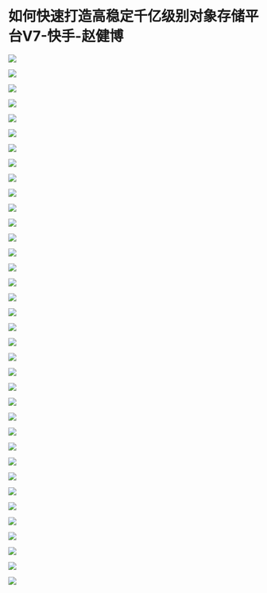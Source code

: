 # 如何快速打造高稳定千亿级别对象存储平台V7-快手-赵健博

![](images\093726146wbnGan\201905130937_4.png)

![](images\093726146wbnGan\201905130937_5.png)

![](images\093726146wbnGan\201905130937_6.png)

![](images\093726146wbnGan\201905130937_7.png)

![](images\093726146wbnGan\201905130937_8.png)

![](images\093726146wbnGan\201905130937_9.png)

![](images\093726146wbnGan\201905130937_10.png)

![](images\093726146wbnGan\201905130937_11.png)

![](images\093726146wbnGan\201905130937_12.png)

![](images\093726146wbnGan\201905130937_13.png)

![](images\093726146wbnGan\201905130937_14.png)

![](images\093726146wbnGan\201905130937_15.png)

![](images\093726146wbnGan\201905130937_16.png)

![](images\093726146wbnGan\201905130937_17.png)

![](images\093726146wbnGan\201905130937_18.png)

![](images\093726146wbnGan\201905130937_19.png)

![](images\093726146wbnGan\201905130937_20.png)

![](images\093726146wbnGan\201905130937_21.png)

![](images\093726146wbnGan\201905130937_22.png)

![](images\093726146wbnGan\201905130937_23.png)

![](images\093726146wbnGan\201905130937_24.png)

![](images\093726146wbnGan\201905130937_25.png)

![](images\093726146wbnGan\201905130937_26.png)

![](images\093726146wbnGan\201905130937_27.png)

![](images\093726146wbnGan\201905130937_28.png)

![](images\093726146wbnGan\201905130937_29.png)

![](images\093726146wbnGan\201905130937_30.png)

![](images\093726146wbnGan\201905130937_31.png)

![](images\093726146wbnGan\201905130937_32.png)

![](images\093726146wbnGan\201905130937_33.png)

![](images\093726146wbnGan\201905130937_34.png)

![](images\093726146wbnGan\201905130937_35.png)

![](images\093726146wbnGan\201905130937_36.png)

![](images\093726146wbnGan\201905130937_37.png)

![](images\093726146wbnGan\201905130937_38.png)

![](images\093726146wbnGan\201905130937_39.png)


